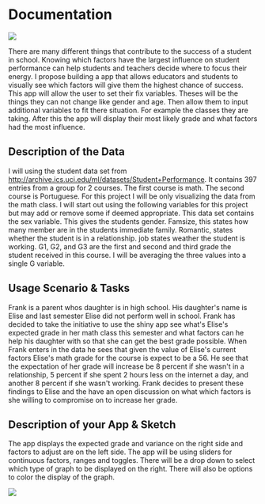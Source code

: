# Documentation

![](pic/1intro.jpg)


There are many different things that contribute to the success of a student in school. Knowing which factors have the largest influence on student performance can help students and teachers decide where to focus their energy. I propose building a app that allows educators and students to visually see which factors will give them the highest chance of success. This app will allow the user to set their fix variables. Theses will be the things they can not change like gender and age. Then allow them to input additional variables to fit there situation. For example the classes they are taking. After this the app will display their most likely grade and what factors had the most influence.

## Description of the Data

I will using the student data set from http://archive.ics.uci.edu/ml/datasets/Student+Performance. It contains 397 entries from a group for 2 courses. The first course is math. The second course is Portuguese. For this project I will be only visualizing the data from the math class. I will start out using the following variables for this project but may add or remove some if deemed appropriate. This data set contains the sex variable. This gives the students gender. Famsize, this states how many member are in the students immediate family. Romantic, states whether the student is in a relationship. job states weather the student is working. G1, G2, and G3 are the first and second and third grade the student received in this course. I will be averaging the three values into a single G variable.

## Usage Scenario & Tasks

Frank is a parent whos daughter is in high school. His daughter's name is Elise and last semester Elise did not perform well in school. Frank has decided to take the initiative to use the shiny app see what's Elise's expected grade in her math class this semester and what factors can he help his daughter with so that she can get the best grade possible. When Frank enters in the data he sees that given the value of Elise's current factors Elise's math grade for the course is expect to be a 56. He see that the expectation of her grade will increase be 8 percent if she wasn't in a relationship, 5 percent if she spent 2 hours less on the internet a day, and another 8 percent if she wasn't working. Frank decides to present these findings to Elise and the have an open discussion on what which factors is she willing to compromise on to increase her grade.

## Description of your App & Sketch

The app displays the expected grade and variance on the right side and factors to adjust are on the left side. The app will be using sliders for continuous factors, ranges and toggles. There will be a drop down to select which type of graph to be displayed on the right. There will also be options to color the display of the graph.

![](prototype.jpg)
